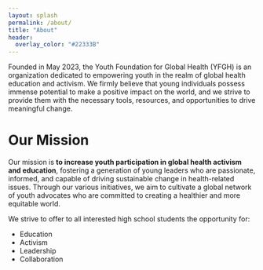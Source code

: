 ```yaml
---
layout: splash
permalink: /about/
title: "About"
header:
  overlay_color: "#22333B"
---
```


Founded in May 2023, the Youth Foundation for Global Health (YFGH) is an organization dedicated to empowering youth in the realm of global health education and activism. We firmly believe that young individuals possess immense potential to make a positive impact on the world, and we strive to provide them with the necessary tools, resources, and opportunities to drive meaningful change.

# Our Mission
Our mission is **to increase youth participation in global health activism and education**, fostering a generation of young leaders who are passionate, informed, and capable of driving sustainable change in health-related issues. Through our various initiatives, we aim to cultivate a global network of youth advocates who are committed to creating a healthier and more equitable world.

We strive to offer to all interested high school students the opportunity for:
- Education
- Activism
- Leadership
- Collaboration